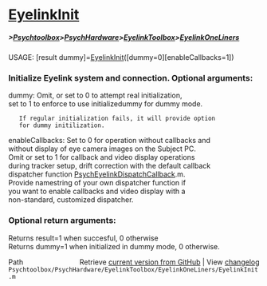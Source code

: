 # [EyelinkInit](EyelinkInit)
##### >[Psychtoolbox](Psychtoolbox)>[PsychHardware](PsychHardware)>[EyelinkToolbox](EyelinkToolbox)>[EyelinkOneLiners](EyelinkOneLiners)

USAGE: [result dummy]=[EyelinkInit](EyelinkInit)([dummy=0][enableCallbacks=1])  
  
### Initialize Eyelink system and connection. Optional arguments:  
  
dummy: Omit, or set to 0 to attempt real initialization,  
       set to 1 to enforce to use initializedummy for dummy mode.  
  
       If regular initialization fails, it will provide option  
       for dummy initilization.  
  
enableCallbacks: Set to 0 for operation without callbacks and  
                 without display of eye camera images on the Subject PC.  
                 Omit or set to 1 for callback and video display operations  
                 during tracker setup, drift correction with the default callback  
                 dispatcher function [PsychEyelinkDispatchCallback](PsychEyelinkDispatchCallback).m.  
                 Provide namestring of your own dispatcher function if  
                 you want to enable callbacks and video display with a  
                 non-standard, customized dispatcher.  
  
### Optional return arguments:  
  
Returns result=1 when succesful, 0 otherwise  
Returns dummy=1 when initialized in dummy mode, 0 otherwise.  
  




<div class="code_header" style="text-align:right;">
  <span style="float:left;">Path&nbsp;&nbsp;</span> <span class="counter">Retrieve <a href=
  "https://raw.github.com/Psychtoolbox-3/Psychtoolbox-3/beta/Psychtoolbox/PsychHardware/EyelinkToolbox/EyelinkOneLiners/EyelinkInit.m">current version from GitHub</a> | View <a href=
  "https://github.com/Psychtoolbox-3/Psychtoolbox-3/commits/beta/Psychtoolbox/PsychHardware/EyelinkToolbox/EyelinkOneLiners/EyelinkInit.m">changelog</a></span>
</div>
<div class="code">
  <code>Psychtoolbox/PsychHardware/EyelinkToolbox/EyelinkOneLiners/EyelinkInit.m</code>
</div>

